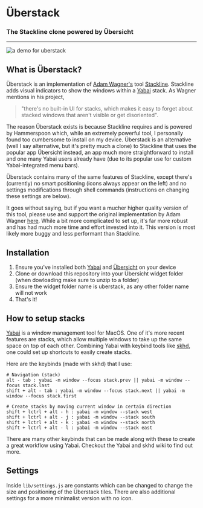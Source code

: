 # Überstack
### The Stackline clone powered by Übersicht

<hr/>

![a demo for uberstack](demo.gif)

## What is Überstack?

Überstack is an implementation of [Adam Wagner's](https://github.com/AdamWagner) tool [Stackline](https://github.com/AdamWagner/stackline). Stackline adds visual indicators to show the windows within a [Yabai](https://github.com/koekeishiya/yabai) stack. As Wagner mentions in his project, 

> "there's no built-in UI for stacks, which makes it easy to forget about stacked windows that aren't visible or get disoriented". 

The reason Überstack exists is because Stackline requires and is powered by Hammerspoon which, while an extremely powerful tool, I personally found too cumbersome to install on my device. Überstack is an alternative (well I say alternative, but it's pretty much a clone) to Stackline that uses the popular app Übersicht instead, an app much more straightforward to install and one many Yabai users already have (due to its popular use for custom Yabai-integrated menu bars).

Überstack contains many of the same features of Stackline, except there's (currently) no smart positioning (icons always appear on the left) and no settings modifications through shell commands (instructions on changing these settings are below).

It goes without saying, but if you want a mucher higher quality version of this tool, please use and support the original implementation by Adam Wagner [here](https://github.com/AdamWagner/stackline). While a bit more complicated to set up, it's far more robust and has had much more time and effort invested into it. This version is most likely more buggy and less performant than Stackline.

## Installation

1. Ensure you've installed both [Yabai](https://github.com/koekeishiya/yabai) and [Übersicht](https://github.com/felixhageloh/uebersicht) on your device
2. Clone or download this repository into your Übersicht widget folder (when dowloading make sure to unzip to a folder)
3. Ensure the widget folder name is uberstack, as any other folder name will not work
4. That's it!

## How to setup stacks

[Yabai](https://github.com/koekeishiya/yabai) is a window management tool for MacOS. One of it's more recent features are stacks, which allow multiple windows to take up the same space on top of each other. Combining Yabai with keybind tools like [skhd](https://github.com/koekeishiya/skhd), one could set up shortcuts to easily create stacks. 

Here are the keybinds (made with skhd) that I use:

```
# Navigation (stack)
alt - tab : yabai -m window --focus stack.prev || yabai -m window --focus stack.last
shift + alt - tab : yabai -m window --focus stack.next || yabai -m window --focus stack.first

# Create stacks by moving current window in certain direction
shift + lctrl + alt - h : yabai -m window --stack west
shift + lctrl + alt - j : yabai -m window --stack south
shift + lctrl + alt - k : yabai -m window --stack north
shift + lctrl + alt - l : yabai -m window --stack east
```

There are many other keybinds that can be made along with these to create a great workflow using Yabai. Checkout the Yabai and skhd wiki to find out more.

## Settings

Inside `lib/settings.js` are constants which can be changed to change the size and positioning of the Überstack tiles. There are also additional settings for a more minimalist version with no icon.